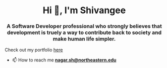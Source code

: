 <h1 align="center">Hi 👋, I'm Shivangee</h1>
<h3 align="center">A Software Developer professional who strongly believes that development is truely a way to contribute back to society and make human life simpler.</h3>

Check out my portfolio [here](https://shivangeenagarportfolio.netlify.app/)





- 📫 How to reach me **nagar.sh@northeastern.edu**

